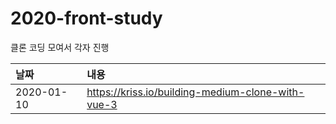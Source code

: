 # 2020-front-study

클론 코딩 모여서 각자 진행

|날짜|내용|
|:-----|:---------|
| 2020-01-10 | https://kriss.io/building-medium-clone-with-vue-3 |
